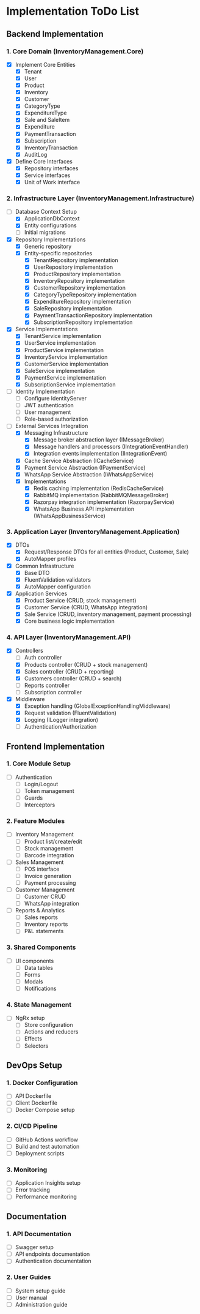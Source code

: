 # Implementation ToDo List

## Backend Implementation

### 1. Core Domain (InventoryManagement.Core)
- [x] Implement Core Entities
  - [x] Tenant
  - [x] User
  - [x] Product
  - [x] Inventory
  - [x] Customer
  - [x] CategoryType
  - [x] ExpenditureType
  - [x] Sale and SaleItem
  - [x] Expenditure
  - [x] PaymentTransaction
  - [x] Subscription
  - [x] InventoryTransaction
  - [x] AuditLog

- [x] Define Core Interfaces
  - [x] Repository interfaces
  - [x] Service interfaces
  - [x] Unit of Work interface

### 2. Infrastructure Layer (InventoryManagement.Infrastructure)
- [ ] Database Context Setup
  - [x] ApplicationDbContext
  - [x] Entity configurations
  - [ ] Initial migrations

- [x] Repository Implementations
  - [x] Generic repository
  - [x] Entity-specific repositories
    - [x] TenantRepository implementation
    - [x] UserRepository implementation
    - [x] ProductRepository implementation
    - [x] InventoryRepository implementation
    - [x] CustomerRepository implementation
    - [x] CategoryTypeRepository implementation
    - [x] ExpenditureRepository implementation
    - [x] SaleRepository implementation
    - [x] PaymentTransactionRepository implementation
    - [x] SubscriptionRepository implementation

- [x] Service Implementations
  - [x] TenantService implementation
  - [x] UserService implementation
  - [x] ProductService implementation
  - [x] InventoryService implementation
  - [x] CustomerService implementation
  - [x] SaleService implementation
  - [x] PaymentService implementation
  - [x] SubscriptionService implementation

- [ ] Identity Implementation
  - [ ] Configure IdentityServer
  - [ ] JWT authentication
  - [ ] User management
  - [ ] Role-based authorization

- [ ] External Services Integration
  - [x] Messaging Infrastructure
    - [x] Message broker abstraction layer (IMessageBroker)
    - [x] Message handlers and processors (IIntegrationEventHandler)
    - [x] Integration events implementation (IIntegrationEvent)
  - [x] Cache Service Abstraction (ICacheService)
  - [x] Payment Service Abstraction (IPaymentService)
  - [x] WhatsApp Service Abstraction (IWhatsAppService)
  - [x] Implementations
    - [x] Redis caching implementation (RedisCacheService)
    - [x] RabbitMQ implementation (RabbitMQMessageBroker)
    - [x] Razorpay integration implementation (RazorpayService)
    - [x] WhatsApp Business API implementation (WhatsAppBusinessService)

### 3. Application Layer (InventoryManagement.Application)
- [x] DTOs
  - [x] Request/Response DTOs for all entities (Product, Customer, Sale)
  - [x] AutoMapper profiles

- [x] Common Infrastructure
  - [x] Base DTO
  - [x] FluentValidation validators
  - [x] AutoMapper configuration

- [x] Application Services
  - [x] Product Service (CRUD, stock management)
  - [x] Customer Service (CRUD, WhatsApp integration)
  - [x] Sale Service (CRUD, inventory management, payment processing)
  - [x] Core business logic implementation

### 4. API Layer (InventoryManagement.API)
- [x] Controllers
  - [ ] Auth controller
  - [x] Products controller (CRUD + stock management)
  - [x] Sales controller (CRUD + reporting)
  - [x] Customers controller (CRUD + search)
  - [ ] Reports controller
  - [ ] Subscription controller

- [x] Middleware
  - [x] Exception handling (GlobalExceptionHandlingMiddleware)
  - [x] Request validation (FluentValidation)
  - [x] Logging (ILogger integration)
  - [ ] Authentication/Authorization

## Frontend Implementation

### 1. Core Module Setup
- [ ] Authentication
  - [ ] Login/Logout
  - [ ] Token management
  - [ ] Guards
  - [ ] Interceptors

### 2. Feature Modules
- [ ] Inventory Management
  - [ ] Product list/create/edit
  - [ ] Stock management
  - [ ] Barcode integration

- [ ] Sales Management
  - [ ] POS interface
  - [ ] Invoice generation
  - [ ] Payment processing

- [ ] Customer Management
  - [ ] Customer CRUD
  - [ ] WhatsApp integration

- [ ] Reports & Analytics
  - [ ] Sales reports
  - [ ] Inventory reports
  - [ ] P&L statements

### 3. Shared Components
- [ ] UI components
  - [ ] Data tables
  - [ ] Forms
  - [ ] Modals
  - [ ] Notifications

### 4. State Management
- [ ] NgRx setup
  - [ ] Store configuration
  - [ ] Actions and reducers
  - [ ] Effects
  - [ ] Selectors

## DevOps Setup

### 1. Docker Configuration
- [ ] API Dockerfile
- [ ] Client Dockerfile
- [ ] Docker Compose setup

### 2. CI/CD Pipeline
- [ ] GitHub Actions workflow
- [ ] Build and test automation
- [ ] Deployment scripts

### 3. Monitoring
- [ ] Application Insights setup
- [ ] Error tracking
- [ ] Performance monitoring

## Documentation

### 1. API Documentation
- [ ] Swagger setup
- [ ] API endpoints documentation
- [ ] Authentication documentation

### 2. User Guides
- [ ] System setup guide
- [ ] User manual
- [ ] Administration guide